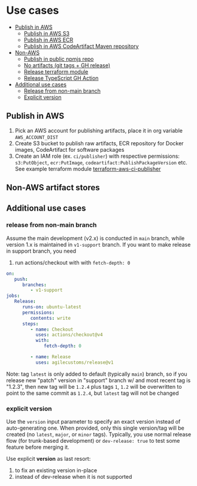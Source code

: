 # Use cases

- [Publish in AWS](#publish-in-aws)
  - [Publish in AWS S3](#publish-in-aws-s3)
  - [Publish in AWS ECR](#publish-in-aws-ecr)
  - [Publish in AWS CodeArtifact Maven repository](#publish-in-aws-codeartifact-maven-repository)
- [Non-AWS](#non-aws)
  - [Publish in public npmjs repo](#publish-in-public-npmjs-repo)
  - [No artifacts (git tags + GH release)](#no-artifacts-git-tags--gh-release)
  - [Release terraform module](#release-terraform-module)
  - [Release TypeScript GH Action](#release-typescript-gh-action)
- [Additional use cases](#additional-use-cases)
  - [Release from non-main branch](#release-from-non-main-branch)
  - [Explicit version](#explicit-version)

## Publish in AWS 

1. Pick an AWS account for publishing artifacts, place it in org variable `AWS_ACCOUNT_DIST`
2. Create S3 bucket to publish raw artifacts, ECR repository for Docker images, CodeArtifact for software packages
3. Create an IAM role (ex. `ci/publisher`) with respective permissions: `s3:PutObject`, `ecr:PutImage`, `codeartifact:PublishPackageVersion` etc.
   See example terraform module [terraform-aws-ci-publisher](https://github.com/agilecustoms/terraform-aws-ci-publisher)









## Non-AWS artifact stores






## Additional use cases

### release from non-main branch

Assume the main development (v2.x) is conducted in `main` branch, while version 1.x is maintained in `v1-support` branch.
If you want to make release in support branch, you need
1. run actions/checkout with with `fetch-depth: 0`
```yaml
on:
   push:
      branches:
         - v1-support
jobs:
   Release:
      runs-on: ubuntu-latest
      permissions:
         contents: write
      steps:
         - name: Checkout
           uses: actions/checkout@v4
           with:
              fetch-depth: 0

         - name: Release
           uses: agilecustoms/release@v1
```
Note: tag `latest` is only added to default (typically `main`) branch,
so if you release new "patch" version in "support" branch w/ and most recent tag is "1.2.3",
then new tag will be `1.2.4` plus tags `1`, `1.2` will be overwritten to point to the same commit as `1.2.4`, but `latest` tag will not be changed

### explicit version

Use the `version` input parameter to specify an exact version instead of auto-generating one.
When provided, only this single version/tag will be created (no `latest`, `major`, or `minor` tags).
Typically, you use normal release flow (for trunk-based development) or `dev-release: true` to test some feature before merging it.

Use explicit **version** as last resort:
1. to fix an existing version in-place
2. instead of dev-release when it is not supported
